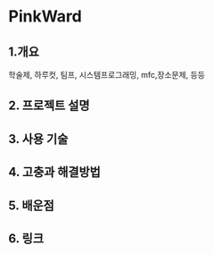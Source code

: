 # PinkWard

## 1.개요

학술제, 하루컷, 팀프,
시스템프로그래밍, mfc,장소문제, 등등

## 2. 프로젝트 설명

## 3. 사용 기술

## 4. 고충과 해결방법

## 5. 배운점

## 6. 링크